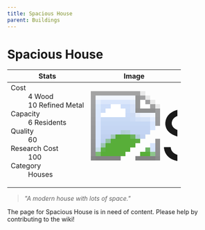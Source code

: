 ```yaml
---
title: Spacious House
parent: Buildings
---
```

# Spacious House

[//]: # (Pre-generated content)
<table><thead><tr><th>Stats</th><th>Image</th></tr></thead><tbody><tr><td><dl><dt>Cost</dt><dd>4 Wood<br>10 Refined Metal</dd><dt>Capacity</dt><dd>6 Residents</dd><dt>Quality</dt><dd>60</dd><dt>Research Cost</dt><dd>100</dd><dt>Category</dt><dd>Houses</dd></dl></td><td><style>.building-image {width: 200px;height: 200px;overflow: hidden;position: relative;}.building-image img {image-rendering: pixelated;object-fit: none;transform: scale(10);transform-origin: left top;position: absolute;left: 0;top: 0;}</style><div class="building-image"><img style="object-position: -687px -931px;" src="https://tfe2-wiki.github.io/assets/sprites.png" alt="Spacious House Back"><img style="object-position: -665px -931px;" src="https://tfe2-wiki.github.io/assets/sprites.png" alt="Spacious House"></div></td></tr></tbody></table><blockquote><i>"A modern house with lots of space."</i></blockquote>

The page for Spacious House is in need of content. Please help by contributing to the wiki!
